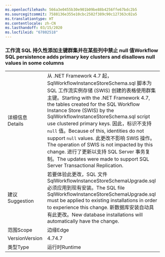 ```yaml
---
ms.openlocfilehash: 566a3e0455b30e901b09be88b4256ffe67bdc2b5
ms.sourcegitcommit: 7588136e355e10cbc2582f389c90c127363c02a5
ms.translationtype: HT
ms.contentlocale: zh-CN
ms.lasthandoff: 03/15/2020
ms.locfileid: "67802518"
---
```

### <a name="workflow-sql-persistence-adds-primary-key-clusters-and-disallows-null-values-in-some-columns"></a><span data-ttu-id="ad3b5-101">工作流 SQL 持久性添加主键群集并在某些列中禁止 null 值</span><span class="sxs-lookup"><span data-stu-id="ad3b5-101">Workflow SQL persistence adds primary key clusters and disallows null values in some columns</span></span>

|   |   |
|---|---|
|<span data-ttu-id="ad3b5-102">详细信息</span><span class="sxs-lookup"><span data-stu-id="ad3b5-102">Details</span></span>|<span data-ttu-id="ad3b5-103">从 .NET Framework 4.7 起，SqlWorkflowInstanceStoreSchema.sql 脚本为 SQL 工作流实例存储 (SWIS) 创建的表格使用群集主键。</span><span class="sxs-lookup"><span data-stu-id="ad3b5-103">Starting with the .NET Framework 4.7, the tables created for the SQL Workflow Instance Store (SWIS) by the SqlWorkflowInstanceStoreSchema.sql script use clustered primary keys.</span></span> <span data-ttu-id="ad3b5-104">因此，标识不支持 <code>null</code> 值。</span><span class="sxs-lookup"><span data-stu-id="ad3b5-104">Because of this, identities do not support <code>null</code> values.</span></span> <span data-ttu-id="ad3b5-105">此更改不影响 SWIS 操作。</span><span class="sxs-lookup"><span data-stu-id="ad3b5-105">The operation of SWIS is not impacted by this change.</span></span> <span data-ttu-id="ad3b5-106">进行了更新以支持 SQL Server 事务复制。</span><span class="sxs-lookup"><span data-stu-id="ad3b5-106">The updates were made to support SQL Server Transactional Replication.</span></span>|
|<span data-ttu-id="ad3b5-107">建议</span><span class="sxs-lookup"><span data-stu-id="ad3b5-107">Suggestion</span></span>|<span data-ttu-id="ad3b5-108">若要体验此更改，SQL 文件 SqlWorkflowInstanceStoreSchemaUpgrade.sql 必须应用到现有安装。</span><span class="sxs-lookup"><span data-stu-id="ad3b5-108">The SQL file SqlWorkflowInstanceStoreSchemaUpgrade.sql must be applied to existing installations in order to experience this change.</span></span> <span data-ttu-id="ad3b5-109">新数据库安装自动具有此更改。</span><span class="sxs-lookup"><span data-stu-id="ad3b5-109">New database installations will automatically have the change.</span></span>|
|<span data-ttu-id="ad3b5-110">范围</span><span class="sxs-lookup"><span data-stu-id="ad3b5-110">Scope</span></span>|<span data-ttu-id="ad3b5-111">边缘</span><span class="sxs-lookup"><span data-stu-id="ad3b5-111">Edge</span></span>|
|<span data-ttu-id="ad3b5-112">Version</span><span class="sxs-lookup"><span data-stu-id="ad3b5-112">Version</span></span>|<span data-ttu-id="ad3b5-113">4.7</span><span class="sxs-lookup"><span data-stu-id="ad3b5-113">4.7</span></span>|
|<span data-ttu-id="ad3b5-114">类型</span><span class="sxs-lookup"><span data-stu-id="ad3b5-114">Type</span></span>|<span data-ttu-id="ad3b5-115">运行时</span><span class="sxs-lookup"><span data-stu-id="ad3b5-115">Runtime</span></span>|

